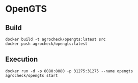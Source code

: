 # OpenGTS


## Build

```
docker build -t agrocheck/opengts:latest src
docker push agrocheck/opengts:latest
```


## Execution

```
docker run -d -p 8080:8080 -p 31275:31275 --name opengts agrocheck/opengts start
```
